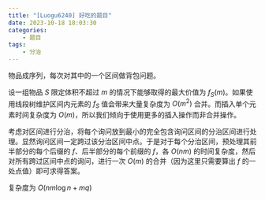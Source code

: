 ```yaml
---
title: "[Luogu6240] 好吃的题目"
date: 2023-10-18 18:03:30
categories:
    - 题目
tags:
    - 分治
---
```


物品成序列，每次对其中的一个区间做背包问题。

设一组物品 $S$ 限定体积不超过 $m$ 的情况下能够取得的最大价值为 $f_S(m)$。如果使用线段树维护区间内元素的 $f_S$ 值会带来大量复杂度为 $O(m^2)$ 合并。而插入单个元素时间复杂度为 $O(m)$，所以我们倾向于使用更多的插入操作而非合并操作。

考虑对区间进行分治，将每个询问放到最小的完全包含询问区间的分治区间进行处理。显然询问区间一定跨过该分治区间中点。于是对于每个分治区间，预处理其前半部分的每个后缀的 $f$、后半部分的每个前缀的 $f$，各 $O(nm)$ 的时间复杂度，然后对所有跨过区间中点的询问，进行一次 $O(m)$ 的合并（因为这里只需要算出 $f$ 的一处点值）即可求得答案。

复杂度为 $O(nm\log n+mq)$